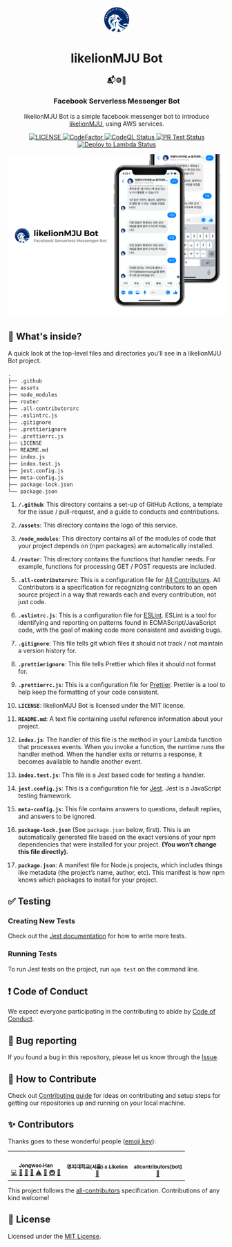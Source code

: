 <p align="center">
  <a href="https://github.com/likelionmju">
    <img alt="logo" src="./assets/likelionmju_logo.png" width="60" />
  </a>
</p>

<h1 align="center">
  likelionMJU Bot
</h1>

<h3 align="center">
  📬⚙️🤖
</h3>

<h3 align="center">
  Facebook Serverless Messenger Bot
</h3>

<p align="center">
  likelionMJU Bot is a simple facebook messenger bot to introduce <a href="https://github.com/likelionmju">likelionMJU</a>, using AWS services.
</p>

<p align="center">
  <a href="LICENSE">
    <img alt="LICENSE" src="https://img.shields.io/github/license/jongwooo/likelionmju-serverless-bot?color=blue">
  </a>
  <a href="https://www.codefactor.io/repository/github/jongwooo/likelionmju-serverless-bot">
    <img alt="CodeFactor" src="https://www.codefactor.io/repository/github/jongwooo/likelionmju-serverless-bot/badge">
  </a>
  <a href="https://github.com/jongwooo/likelionmju-serverless-bot/actions/workflows/codeql-analysis.yml">
    <img alt="CodeQL Status" src="https://github.com/jongwooo/likelionmju-serverless-bot/actions/workflows/codeql-analysis.yml/badge.svg">
  </a>
  <a href="https://github.com/jongwooo/likelionmju-serverless-bot/actions?query=workflow%3A%22PR+Test%22">
    <img alt="PR Test Status" src="https://github.com/jongwooo/likelionmju-serverless-bot/workflows/PR%20Test/badge.svg">
  </a>
  <a href="https://github.com/jongwooo/likelionmju-serverless-bot/actions?query=workflow%3A%22Deploy+to+lambda%22">
    <img alt="Deploy to Lambda Status" src="https://github.com/jongwooo/likelionmju-serverless-bot/workflows/Deploy%20to%20Lambda/badge.svg">
  </a>
</p>

<p align="center">
  <img alt="mockup" src="./assets/mockup.png">
</p>

## 🧐 What's inside?

A quick look at the top-level files and directories you'll see in a likelionMJU Bot project.

    .
    ├── .github
    ├── assets
    ├── node_modules
    ├── router
    ├── .all-contributorsrc
    ├── .eslintrc.js
    ├── .gitignore
    ├── .prettierignore
    ├── .prettierrc.js
    ├── LICENSE
    ├── README.md
    ├── index.js
    ├── index.test.js
    ├── jest.config.js
    ├── meta-config.js
    ├── package-lock.json
    └── package.json

1.  **`/.github`**: This directory contains a set-up of GitHub Actions, a template for the issue / pull-request, and a guide to conducts and contributions.

2.  **`/assets`**: This directory contains the logo of this service.

3.  **`/node_modules`**: This directory contains all of the modules of code that your project depends on (npm packages) are automatically installed.

4.  **`/router`**: This directory contains the functions that handler needs. For example, functions for processing GET / POST requests are included.

5.  **`.all-contributorsrc`**: This is a configuration file for [All Contributors](https://allcontributors.org). All Contributors is a specification for recognizing contributors to an open source project in a way that rewards each and every contribution, not just code.

6.  **`.eslintrc.js`**: This is a configuration file for [ESLint](https://eslint.org/). ESLint is a tool for identifying and reporting on patterns found in ECMAScript/JavaScript code, with the goal of making code more consistent and avoiding bugs.

7.  **`.gitignore`**: This file tells git which files it should not track / not maintain a version history for.

8.  **`.prettierignore`**: This file tells Prettier which files it should not format for.

9.  **`.prettierrc.js`**: This is a configuration file for [Prettier](https://prettier.io/). Prettier is a tool to help keep the formatting of your code consistent.

10. **`LICENSE`**: likelionMJU Bot is licensed under the MIT license.

11. **`README.md`**: A text file containing useful reference information about your project.

12. **`index.js`**: The handler of this file is the method in your Lambda function that processes events. When you invoke a function, the runtime runs the handler method. When the handler exits or returns a response, it becomes available to handle another event.

13. **`index.test.js`**: This file is a Jest based code for testing a handler.

14. **`jest.config.js`**: This is a configuration file for [Jest](https://jestjs.io/). Jest is a JavaScript testing framework.

15. **`meta-config.js`**: This file contains answers to questions, default replies, and answers to be ignored.

16. **`package-lock.json`** (See `package.json` below, first). This is an automatically generated file based on the exact versions of your npm dependencies that were installed for your project. **(You won’t change this file directly).**

17. **`package.json`**: A manifest file for Node.js projects, which includes things like metadata (the project’s name, author, etc). This manifest is how npm knows which packages to install for your project.

## ✅ Testing

### Creating New Tests

Check out the [Jest documentation](https://jestjs.io/docs/en/using-matchers) for how to write more tests.

### Running Tests

To run Jest tests on the project, run `npm test` on the command line.

## ❗ Code of Conduct

We expect everyone participating in the contributing to abide by [Code of Conduct](.github/CODE_OF_CONDUCT.md).

## 🐛 Bug reporting

If you found a bug in this repository, please let us know through the [Issue](https://github.com/jongwooo/likelionmju-serverless-bot/issues).

## 🤝 How to Contribute

Check out [Contributing guide](.github/CONTRIBUTING.md) for ideas on contributing and setup steps for getting our repositories up and running on your local machine.

## ✨ Contributors

Thanks goes to these wonderful people ([emoji key](https://allcontributors.org/docs/en/emoji-key)):

<!-- ALL-CONTRIBUTORS-LIST:START - Do not remove or modify this section -->

<!-- prettier-ignore-start -->
<!-- markdownlint-disable -->

<table>
  <tr>
    <td align="center"><a href="https://github.com/jongwooo"><img src="https://avatars2.githubusercontent.com/u/44025432?v=4" width="100px;" alt=""/><br /><sub><b>Jongwoo Han</b></sub></a><br /><a href="https://github.com/jongwooo/likelionmju-serverless-bot/commits?author=jongwooo" title="Code">💻</a> <a href="https://github.com/jongwooo/likelionmju-serverless-bot/issues?q=author%3Ajongwooo" title="Bug reports">🐛</a> <a href="https://github.com/jongwooo/likelionmju-serverless-bot/commits?author=jongwooo" title="Documentation">📖</a> <a href="https://github.com/jongwooo/likelionmju-serverless-bot/pulls?q=is%3Apr+reviewed-by%3Ajongwooo" title="Reviewed Pull Requests">👀</a> <a href="https://github.com/jongwooo/likelionmju-serverless-bot/commits?author=jongwooo" title="Tests">⚠️</a> <a href="#ideas-jongwooo" title="Ideas, Planning, & Feedback">🤔</a> <a href="#infra-jongwooo" title="Infrastructure (Hosting, Build-Tools, etc)">🚇</a> <a href="#maintenance-jongwooo" title="Maintenance">🚧</a></td>
    <td align="center"><a href="http://www.likelion-mju.com"><img src="https://avatars3.githubusercontent.com/u/46788594?v=4" width="100px;" alt=""/><br /><sub><b>명지대학교(서울) x  Likelion</b></sub></a><br /><a href="https://github.com/jongwooo/likelionmju-serverless-bot/commits?author=likelionmyongji" title="Documentation">📖</a></td>
    <td align="center"><a href="https://github.com/all-contributors/all-contributors-bot"><img src="https://avatars3.githubusercontent.com/u/46843839?v=4" width="100px;" alt=""/><br /><sub><b>allcontributors[bot]</b></sub></a><br /><a href="https://github.com/jongwooo/likelionmju-serverless-bot/commits?author=allcontributors" title="Documentation">📖</a></td>
  </tr>
</table>

<!-- markdownlint-enable -->
<!-- prettier-ignore-end -->

<!-- ALL-CONTRIBUTORS-LIST:END -->

This project follows the [all-contributors](https://github.com/all-contributors/all-contributors) specification. Contributions of any kind welcome!

## 📝 License

Licensed under the [MIT License](LICENSE).
